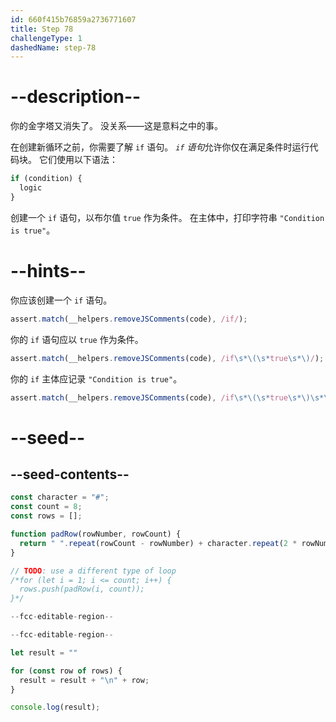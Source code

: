```yaml
---
id: 660f415b76859a2736771607
title: Step 78
challengeType: 1
dashedName: step-78
---
```


# --description--

你的金字塔又消失了。 没关系——这是意料之中的事。

在创建新循环之前，你需要了解 `if` 语句。 <dfn>`if` 语句</dfn>允许你仅在满足条件时运行代码块。 它们使用以下语法：

```js
if (condition) {
  logic
}
```

创建一个 `if` 语句，以布尔值 `true` 作为条件。 在主体中，打印字符串 `"Condition is true"`。

# --hints--

你应该创建一个 `if` 语句。

```js
assert.match(__helpers.removeJSComments(code), /if/);
```

你的 `if` 语句应以 `true` 作为条件。

```js
assert.match(__helpers.removeJSComments(code), /if\s*\(\s*true\s*\)/);
```

你的 `if` 主体应记录 `"Condition is true"`。

```js
assert.match(__helpers.removeJSComments(code), /if\s*\(\s*true\s*\)\s*\{\s*console\.log\(\s*("|')Condition is true\1\s*\);?/);
```

# --seed--

## --seed-contents--

```js
const character = "#";
const count = 8;
const rows = [];

function padRow(rowNumber, rowCount) {
  return " ".repeat(rowCount - rowNumber) + character.repeat(2 * rowNumber - 1) + " ".repeat(rowCount - rowNumber);
}

// TODO: use a different type of loop
/*for (let i = 1; i <= count; i++) {
  rows.push(padRow(i, count));
}*/

--fcc-editable-region--

--fcc-editable-region--

let result = ""

for (const row of rows) {
  result = result + "\n" + row;
}

console.log(result);
```
